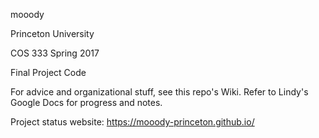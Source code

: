 mooody

Princeton University

COS 333 Spring 2017

Final Project Code

For advice and organizational stuff, see this repo's Wiki. Refer to Lindy's Google Docs for progress and notes.

Project status website: https://mooody-princeton.github.io/
